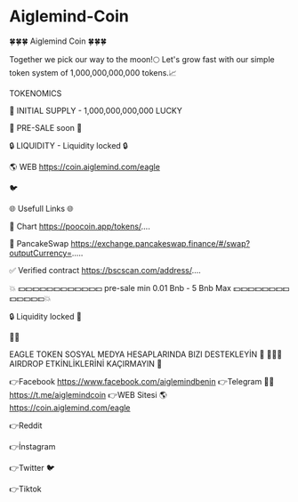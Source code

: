 # Aiglemind-Coin


🍀🍀🍀 Aiglemind Coin 🍀🍀🍀

Together we pick our way to the moon!🌕
Let's grow fast with our simple token system of 1,000,000,000,000 tokens.📈


 TOKENOMICS 
 

🍻 INITIAL SUPPLY - 1,000,000,000,000 LUCKY

🚀 PRE-SALE soon 📅

🔒 LIQUIDITY - Liquidity locked 🔒 

🌎 WEB https://coin.aiglemind.com/eagle

🐦  


🌐 Usefull Links 🌐

💩 Chart
https://poocoin.app/tokens/....

🥞 PancakeSwap
https://exchange.pancakeswap.finance/#/swap?outputCurrency=.....

✅ Verified contract
https://bscscan.com/address/....


 💥 💵💵💵💵💵💵💵💵💵💵💵💵
pre-sale min 0.01 Bnb - 5 Bnb Max
💵💵💵💵💵💵💵💵💵💵💵💵💵💥

🔒 Liquidity locked 💯 

📣📣

EAGLE TOKEN SOSYAL MEDYA HESAPLARINDA BIZI DESTEKLEYİN 🙏
💸📣🎁 AIRDROP ETKİNLİKLERİNİ KAÇIRMAYIN 🤑

👉Facebook 
https://www.facebook.com/aiglemindbenin
👉Telegram 📣📣
https://t.me/aiglemindcoin
👉WEB Sitesi
🌎 https://coin.aiglemind.com/eagle


👉Reddit


👉İnstagram 


👉Twitter 🐦



👉Tiktok


